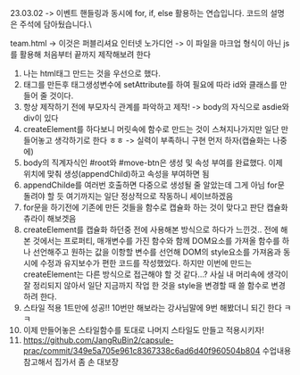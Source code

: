 23.03.02
-> 이벤트 핸들링과 동시에 for, if, else 활용하는 연습입니다.
코드의 설명은 주석에 담아뒀습니다.\

team.html
-> 이것은 퍼블리셔요 인터넷 노가디언
-> 이 파일을 마크업 형식이 아닌 js를 활용해 처음부터 끝까지 제작해보려 한다
1. 나는 html태그 만드는 것을 우선으로 했다.
2. 태그를 만든후 태그생성변수에 setAttribute를 하여 필요에 따라 id와 클래스를 만들어 줄 것이다.
3. 항상 제작하기 전에 부모자식 관계를 파악하고 제작! -> body의 자식으로 asdie와 div이 있다
4. createElement를 하다보니 머릿속에 함수로 만드는 것이 스쳐지나가지만 일단 만들어놓고 생각하기로 한다 ㅎㅎ -> 실력이 부족하니 구현 먼저 하자(캡슐화는 나중에)
5. body의 직계자식인 #root와 #move-btn은 생성 및 속성 부여를 완료했다.
이제 위치에 맞춰 생성(appendChild)하고 속성을 부여하면 됨
6. appendChilde를 여러번 호출하면 다중으로 생성될 줄 알았는데 그게 아님 for문 돌려야 할 듯 여기까지는 일단 정상적으로 작동하니 세이브하겠음
7. for문을 하기전에 기존에 만든 것들을 함수로 캡슐화 하는 것이 맞다고 판단 캡슐화 츄라이 해보겟음
8. createElement를 캡슐화 하던중 전에 사용해본 방식으로 하다가 느낀것..
전에 해본 것에서는 프로퍼티, 매개변수를 가진 함수와 함께 DOM요소를 가져올 함수를 하나 선언해주고 원하는 값을 이항할 변수를 선언해 DOM의 style요소를 가져옴과 동시에 수정과 유지보수가 편한 코드를 작성했었다.
하지만 이번에 만드는 createElement는 다른 방식으로 접근해야 할 것 같다...? 사실 내 머리속에 생각이 잘 정리되지 않아서 일단 지금까지 작업 한 것을 style을 변경할 때 쓸 함수로 변경하려 한다.
9. 스타일 적용 1트만에 성공!! 10번만 해보라는 강사님말에 9번 해봤더니 되긴 한다 ㅋㅋ 
10. 이제 만들어놓은 스타일함수를 토대로 나머지 스타일도 만들고 적용시키자!
11. https://github.com/JangRuBin2/capsule-prac/commit/349e5a705e961c8367338c6ad6d40f960504b804
수업내용 참고해서 집가서 좀 손 대보장